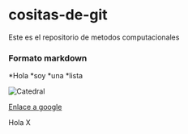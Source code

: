 
# cositas-de-git
Este es el repositorio de metodos computacionales
### Formato markdown 

*Hola
*soy
*una
*lista

![Catedral](https://upload.wikimedia.org/wikipedia/commons/1/1f/Parroquia_villa_de_leyva.jpg)


[Enlace a google](https://www.google.com)

Hola
X
